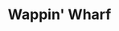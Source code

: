 ---
title: Wappin'  Wharf
year: 1924
opening_date: 1924-11-25
closing_date: 
layout: productions
image:
image_caption:
image_credit:
playbill:
category:
details:
  Theatre: Theatre Jacksonville
cast:
  Betsy: Clara Johnson
  Patch-Eye: Don Ferrandou
  The Duke: E.S. Beauchamp-Nobbs
  Captain: Harlan Mann
  First Sailor: James Spencer
  Ships Captain: Lorenzo Baldwin
  Mey: Mrs.J.Wesley Stephens
  Second Sailor: Reed Dearing
  Darling: Winifred Snowden
crew:
  Stage Manager: Birsa Shepard
  Staging and lighting: Dick Grether
  Costumes and Props: Elaine I. Minick
  Assistant Director: Mrs. Lorenzo W. Baldwin
  Director: Mrs. William Macklin
understudies:
orchestra:
external_links:
---